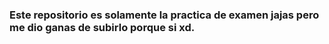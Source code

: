 <h3>Este repositorio es solamente la practica de examen jajas pero me dio ganas de subirlo porque si xd.</h3>
